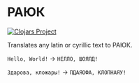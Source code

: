 # РАЮК

[![Clojars Project](https://img.shields.io/clojars/v/org.clojars.tapochqa/pauk.svg)](https://clojars.org/org.clojars.tapochqa/pauk)

Translates any latin or cyrillic text to РАЮК.

`Hello, World!` -> `НЕЛЛО, ШОЯЛД!`

`Здарова, кложары!` -> `ПДАЯОФА, КЛОПНАЯУ!`
